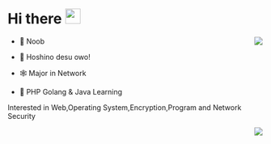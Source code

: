 <h1>
   Hi there <img src="https://media.giphy.com/media/hvRJCLFzcasrR4ia7z/giphy.gif" width="30px"/>
</h1>
<img align="right" src="https://github-readme-stats.vercel.app/api/top-langs/?username=HoshinoNeko&layout=compact"/>


- :seedling: Noob

- :cowboy_hat_face: Hoshino desu owo!

- :spider_web: Major in Network

- :notebook: PHP Golang & Java Learning

Interested in Web,Operating System,Encryption,Program and Network Security

<img align="right" src="https://github-readme-stats.vercel.app/api?username=HoshinoNeko&show_icons=true&&bg_color=#fff"/>
